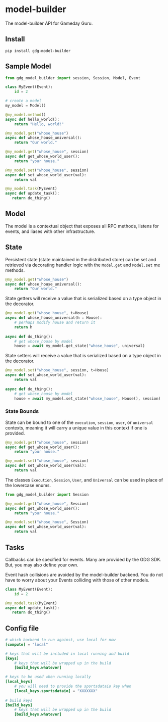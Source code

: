 # model-builder
The model-builder API for Gameday Guru.

## Install
```
pip install gdg-model-builder
```

## Sample Model
```python
from gdg_model_builder import session, Session, Model, Event

class MyEvent(Event):
    id = 2

# create a model
my_model = Model()

@my_model.method()
async def hello_world():
    return "Hello, world!"

@my_model.get("whose_house")
async def whose_house_universal():
    return "Our world."

@my_model.get("whose_house", session)
async def get_whose_world_user():
    return "your house."

@my_model.set("whose_house", session)
async def set_whose_world_user(val):
    return val

@my_model.task(MyEvent)
async def update_task():
   return do_thing()
```

## Model
The model is a contextual object that exposes all RPC methods, listens for events, and liases with other infrastructure.

## State
Persistent state (state maintained in the distributed store) can be set and retrieved via decorating handler logic with the `Model.get` and `Model.set` me methods.

```python
@my_model.get("whose_house")
async def whose_house_universal():
    return "Our world."
```

State getters will receive a value that is serialized based on a type object in the decorator.
```python
@my_model.get("whose_house", t=House)
async def whose_house_universal(h : House):
    # perhaps modify house and return it
    return h
    
async def do_thing():
    # get whose_house by model
    house = await my_model.get_state("whose_house", universal)
```

State setters will receive a value that is serialized based on a type object in the decorator.
```python
@my_model.set("whose_house", session, t=House)
async def set_whose_world_user(val):
    return val
    
async def do_thing():
    # get whose_house by model
    house = await my_model.set_state("whose_house", House(), session)
```


### State Bounds
State can be bound to one of the `execution`, `session`, `user`, or `universal` contexts, meaning it will carry a unique value in this context if one is provided. 

```python
@my_model.get("whose_house", session)
async def get_whose_world_user():
    return "your house."

@my_model.set("whose_house", session)
async def set_whose_world_user(val):
    return val
```

The classes `Execution`, `Session`, `User`, and `Universal` can be used in place of the lowercase enums.

```python
from gdg_model_builder import Session

@my_model.get("whose_house", Session)
async def get_whose_world_user():
    return "your house."

@my_model.set("whose_house", Session)
async def set_whose_world_user(val):
    return val
```

## Tasks
Callbacks can be specified for events. Many are provided by the GDG SDK. But, you may also define your own.

Event hash collisions are avoided by the model-builder backend. You do not have to worry about your Events colliding with those of other models.

```python
class MyEvent(Event):
    id = 2

@my_model.task(MyEvent)
async def update_task():
   return do_thing()
```
## Config file
```toml
# which backend to run against, use local for now
[compute] = "local"

# keys that will be included in local running and build
[keys]
    # keys that will be wrapped up in the build
    [build_keys.whatever]

# keys to be used when running locally
[local_keys] 
    # you will need to provide the sportsdataio key when 
    [local_keys.sportsdataio] = "XXXXXXX"
    
# build keys
[build_keys] 
    # keys that will be wrapped up in the build
    [build_keys.whatever]
```
